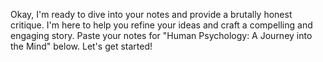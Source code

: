 Okay, I'm ready to dive into your notes and provide a brutally honest critique.  I'm here to help you refine your ideas and craft a compelling and engaging story. Paste your notes for "Human Psychology: A Journey into the Mind" below. Let's get started! 
